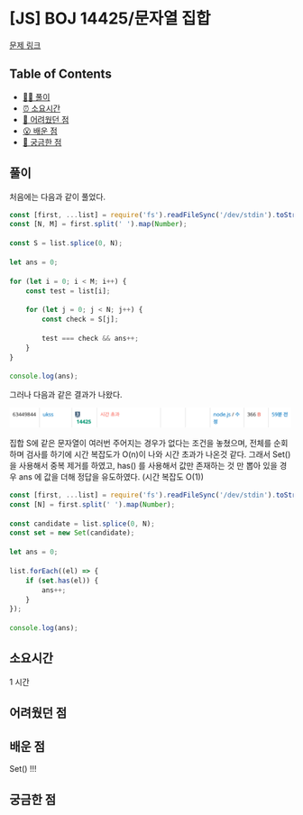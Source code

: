 <!-- 제목으로 다음과 같은 내용으로 작성해주세요 ! -->
<!-- 📚 언어 : e.g. Javascript -> [JS], Python -> [Python]  -->
<!-- 📕 백준 : BOJ 문제번호/문제제목 e.g. BOJ 2577/숫자의 개수 -->
<!-- 📗 프로그래머스 : PRO 문제번호/문제제목 e.g. PRO 120812/최빈값 구하기 -->
<!-- 💁🏻 백준허브를 사용하시면 프로그래머스의 문제번호도 확인하실 수 있습니다 -->

# [JS] BOJ 14425/문자열 집합

<!-- 아래에 # 을 지우고 문제 링크를 입력해주세요 ! -->

[문제 링크](https://www.acmicpc.net/problem/14425)

## Table of Contents

-   [✍🏻 풀이](#풀이)
-   [⏰ 소요시간](#소요시간)
-   [🫠 어려웠던 점](#어려웠던-점)
-   [😮 배운 점](#배운-점)
-   [🤔 궁금한 점](#궁금한-점)

## 풀이

<!-- ```옆에 사용하는 언어를 기입하세요 e.g. javascript, python -->

처음에는 다음과 같이 풀었다.

```jsx
const [first, ...list] = require('fs').readFileSync('/dev/stdin').toString().trim().split('\n');
const [N, M] = first.split(' ').map(Number);

const S = list.splice(0, N);

let ans = 0;

for (let i = 0; i < M; i++) {
    const test = list[i];

    for (let j = 0; j < N; j++) {
        const check = S[j];

        test === check && ans++;
    }
}

console.log(ans);
```

그러나 다음과 같은 결과가 나왔다.

<img src="./src/14425error.png" style="width:500px">

집합 S에 같은 문자열이 여러번 주어지는 경우가 없다는 조건을 놓쳤으며, 전체를 순회하며 검사를 하기에 시간 복잡도가 O(n)이 나와 시간 초과가 나온것 같다. 그래서 Set() 을 사용해서 중복 제거를 하였고, has() 를 사용해서 값만 존재하는 것 만 뽑아 있을 경우 ans 에 값을 더해 정답을 유도하였다. (시간 복잡도 O(1))

```javascript
const [first, ...list] = require('fs').readFileSync('/dev/stdin').toString().trim().split('\n');
const [N] = first.split(' ').map(Number);

const candidate = list.splice(0, N);
const set = new Set(candidate);

let ans = 0;

list.forEach((el) => {
    if (set.has(el)) {
        ans++;
    }
});

console.log(ans);
```

## 소요시간

1 시간

## 어려웠던 점

## 배운 점

Set() !!!

## 궁금한 점

